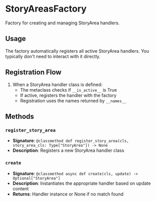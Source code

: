 # StoryAreasFactory

Factory for creating and managing StoryArea handlers.

## Usage

The factory automatically registers all active StoryArea handlers. 
You typically don't need to interact with it directly.

## Registration Flow

1. When a StoryArea handler class is defined:
   - The metaclass checks if `__is_active__` is True
   - If active, registers the handler with the factory
   - Registration uses the names returned by `__names__`

## Methods

### `register_story_area`
- **Signature**: `@classmethod def register_story_area(cls, story_area_cls: Type["StoryArea"]) -> None`
- **Description**: Registers a new StoryArea handler class

### `create`
- **Signature**: `@classmethod async def create(cls, update) -> Optional["StoryArea"]`
- **Description**: Instantiates the appropriate handler based on update content
- **Returns**: Handler instance or None if no match found
